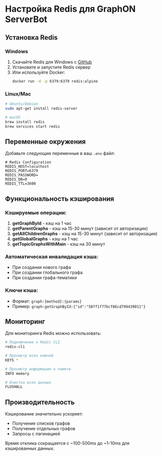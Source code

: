 # Настройка Redis для GraphON ServerBot

## Установка Redis

### Windows

1. Скачайте Redis для Windows с [GitHub](https://github.com/microsoftarchive/redis/releases)
2. Установите и запустите Redis сервер
3. Или используйте Docker:
   ```bash
   docker run -d -p 6379:6379 redis:alpine
   ```

### Linux/Mac

```bash
# Ubuntu/Debian
sudo apt-get install redis-server

# macOS
brew install redis
brew services start redis
```

## Переменные окружения

Добавьте следующие переменные в ваш `.env` файл:

```env
# Redis Configuration
REDIS_HOST=localhost
REDIS_PORT=6379
REDIS_PASSWORD=
REDIS_DB=0
REDIS_TTL=3600
```

## Функциональность кэширования

### Кэшируемые операции:

1. **getGraphById** - кэш на 1 час
2. **getParentGraphs** - кэш на 15-30 минут (зависит от авторизации)
3. **getAllChildrenGraphs** - кэш на 15-30 минут (зависит от авторизации)
4. **getGlobalGraphs** - кэш на 1 час
5. **getTopicGraphsWithMain** - кэш на 30 минут

### Автоматическая инвалидация кэша:

- При создании нового графа
- При создании глобального графа
- При создании графа-тематики

### Ключи кэша:

- Формат: `graph:{method}:{params}`
- Пример: `graph:getGraphById:{"id":"507f1f77bcf86cd799439011"}`

## Мониторинг

Для мониторинга Redis можно использовать:

```bash
# Подключение к Redis CLI
redis-cli

# Просмотр всех ключей
KEYS *

# Просмотр информации о памяти
INFO memory

# Очистка всех данных
FLUSHALL
```

## Производительность

Кэширование значительно ускоряет:

- Получение списков графов
- Получение отдельных графов
- Запросы с пагинацией

Время отклика сокращается с ~100-500ms до ~1-10ms для кэшированных данных.

